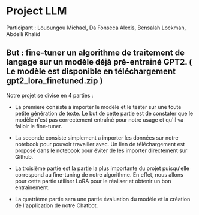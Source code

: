 # Project LLM

Participant : Lououngou Michael, Da Fonseca Alexis, Bensalah Lockman, Abdelli Khalid

## But : fine-tuner un algorithme de traitement de langage sur un modèle déjà pré-entrainé GPT2. ( Le modèle est disponible en téléchargement gpt2_lora_finetuned.zip )

Notre projet se divise en 4 parties :

- La première consiste à importer le modèle et le tester sur une toute petite génération de texte. Le but de cette partie est de constater que le modèle n'est pas correctement entraîné pour notre usage et qu'il va falloir le fine-tuner.

- La seconde consiste simplement a importer les données sur notre notebook pour pouvoir travailler avec. Un lien de téléchargement est proposé dans le notebook pour éviter de les importer directement sur Github.

- La troisième partie est la partie la plus importante du projet puisqu'elle correspond au fine-tuning de notre algorithme. En effet, nous allons pour cette partie utiliser LoRA pour le réaliser et obtenir un bon entraînement.

- La quatrième partie sera une partie évaluation du modèle et la création de l'application de notre Chatbot.
